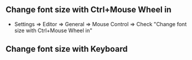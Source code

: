 ## Change font size with Ctrl+Mouse Wheel in
- Settings => Editor => General => Mouse Control => Check "Change font size with Ctrl+Mouse Wheel in"
## Change font size with Keyboard
